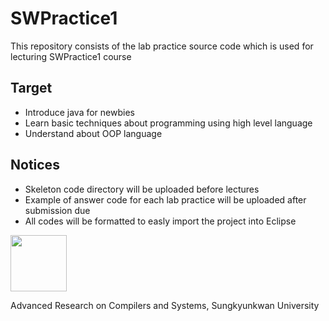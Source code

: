 # SWPractice1
This repository consists of the lab practice source code which is used for lecturing SWPractice1 course

## Target
* Introduce java for newbies
* Learn basic techniques about programming using high level language
* Understand about OOP language

## Notices
* Skeleton code directory will be uploaded before lectures
* Example of answer code for each lab practice will be uploaded after submission due
* All codes will be formatted to easly import the project into Eclipse

<a href="http://arcs.skku.edu"><img src="http://arcs.skku.edu/pmwiki/pub/images/arcs-letter.jpg" width="90"></a>

Advanced Research on Compilers and Systems, Sungkyunkwan University
